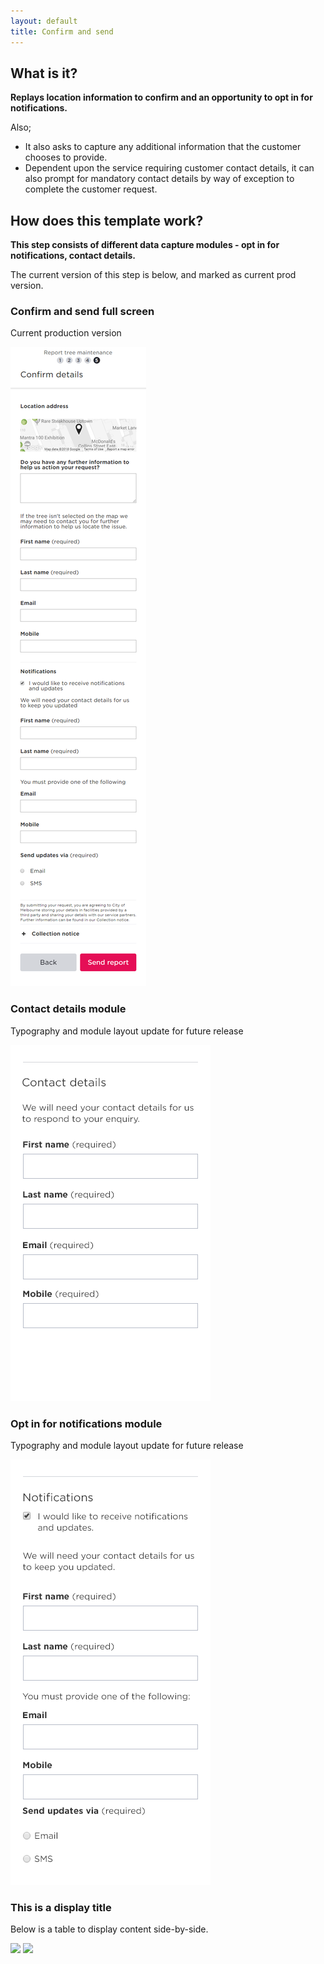 ```yaml
---
layout: default
title: Confirm and send
---
```


## What is it?

**Replays location information to confirm and an opportunity to opt in for notifications.** 

Also;

* It also asks to capture any additional information that the customer chooses to provide. 
* Dependent upon the service requiring customer contact details, it can also prompt for mandatory contact details by way of exception to complete the customer request. 

## How does this template work?

**This step consists of different data capture modules - opt in for notifications, contact details.** 

The current version of this step is below, and marked as current prod version.

### Confirm and send full screen
Current production version

![](img/Confirm_and_send_current_Sept_18.png) 

### Contact details module
Typography and module layout update 
for future release

![](img/Contact_details_module.png) 

### Opt in for notifications module
Typography and module layout update for future release

![](img/Opt_in_details_module.png) 


### This is a display title
Below is a table to display content side-by-side.

![](img/button-primary.png) ![](img/button-secondary.png) 
